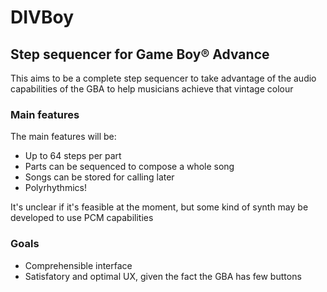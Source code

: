 # DIVBoy
## Step sequencer for Game Boy® Advance

This aims to be a complete step sequencer to take advantage of the audio
capabilities of the GBA to help musicians achieve that vintage colour

### Main features
The main features will be:
- Up to 64 steps per part
- Parts can be sequenced to compose a whole song
- Songs can be stored for calling later
- Polyrhythmics!

It's unclear if it's feasible at the moment, but some kind of synth may be
developed to use PCM capabilities

### Goals
- Comprehensible interface
- Satisfatory and optimal UX, given the fact the GBA has few buttons
